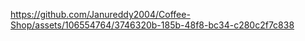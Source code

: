 

https://github.com/Janureddy2004/Coffee-Shop/assets/106554764/3746320b-185b-48f8-bc34-c280c2f7c838

